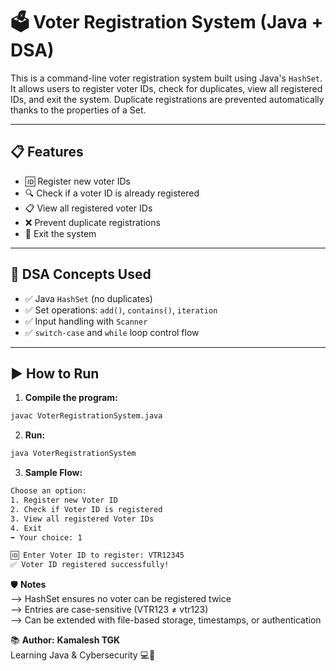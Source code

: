# 🗳️ Voter Registration System (Java + DSA)

This is a command-line voter registration system built using Java's `HashSet`. It allows users to register voter IDs, check for duplicates, view all registered IDs, and exit the system. Duplicate registrations are prevented automatically thanks to the properties of a Set.

---

## 📋 Features

- 🆔 Register new voter IDs
- 🔍 Check if a voter ID is already registered
- 📋 View all registered voter IDs
- ❌ Prevent duplicate registrations
- 🚪 Exit the system

---

## 🧠 DSA Concepts Used

- ✅ Java `HashSet` (no duplicates)
- ✅ Set operations: `add()`, `contains()`, `iteration`
- ✅ Input handling with `Scanner`
- ✅ `switch-case` and `while` loop control flow

---

## ▶️ How to Run

1. **Compile the program:**
```bash
javac VoterRegistrationSystem.java
```

2. **Run:**
```bash
java VoterRegistrationSystem
```

3. **Sample Flow:**
```bash
Choose an option:
1. Register new Voter ID
2. Check if Voter ID is registered
3. View all registered Voter IDs
4. Exit
➡️ Your choice: 1

🆔 Enter Voter ID to register: VTR12345
✅ Voter ID registered successfully!
```

🛡️ **Notes**<br>
--> HashSet ensures no voter can be registered twice<br>
--> Entries are case-sensitive (VTR123 ≠ vtr123)<br>
--> Can be extended with file-based storage, timestamps, or authentication

📚 **Author:**
**Kamalesh TGK**<br>
Learning Java & Cybersecurity 💻🔐
